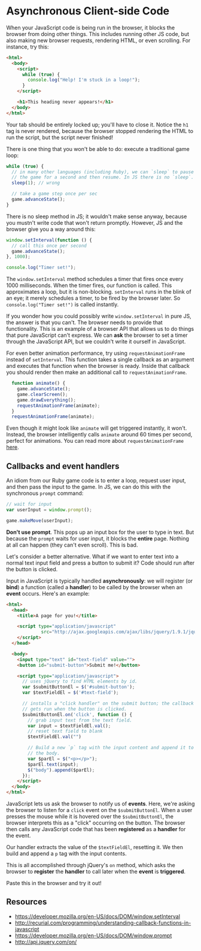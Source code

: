 # Asynchronous Client-side Code

When your JavaScript code is being run in the browser, it blocks the
browser from doing other things. This includes running other JS code,
but also making new browser requests, rendering HTML, or even
scrolling. For instance, try this:

```html
<html>
  <body>
    <script>
      while (true) {
        console.log("Help! I'm stuck in a loop!");
      }
    </script>

    <h1>This heading never appears!</h1>
  </body>
</html>
```

Your tab should be entirely locked up; you'll have to close it. Notice
the `h1` tag is never rendered, because the browser stopped rendering
the HTML to run the script, but the script never finished!

There is one thing that you won't be able to do: execute a traditional
game loop:

```javascript
while (true) {
  // in many other languages (including Ruby), we can `sleep` to pause
  // the game for a second and then resume. In JS there is no `sleep`.
  sleep(1); // wrong

  // take a game step once per sec
  game.advanceState();
}
```

There is no sleep method in JS; it wouldn't make sense anyway, because
you mustn't write code that won't return promptly. However, JS and the
browser give you a way around this:

```javascript
window.setInterval(function () {
  // call this once per second
  game.advanceState();
}, 1000);

console.log("Timer set!");
```

The `window.setInterval` method schedules a timer that fires once
every 1000 milliseconds. When the timer fires, our function is
called. This approximates a loop, but it is
non-blocking. `setInterval` runs in the blink of an eye; it merely
schedules a timer, to be fired by the browser later. So
`console.log("Timer set!")` is called instantly.

If you wonder how you could possibly write `window.setInterval` in
pure JS, the answer is that you can't. The browser needs to provide
that functionality. This is an example of a browser API that allows us
to do things that pure JavaScript can't express. We can **ask** the
browser to set a timer through the JavaScript API, but we couldn't
write it ourself in JavaScript.

For even better animation performance, try using `requestAnimationFrame`
instead of `setInterval`. This function takes a single callback as an argument
and executes that function when the browser is ready. Inside that callback you
should render then make an additional call to `requestAnimationFrame`.

```javascript
  function animate() {
    game.advanceState();
    game.clearScreen();
    game.drawEverything();
    requestAnimationFrame(animate);
  }
  requestAnimationFrame(animate);
```

Even though it might look like `animate` will get triggered instantly, it won't.
Instead, the browser intelligently calls `animate` around 60 times per second,
perfect for animations. You can read more about `requestAnimationFrame`
[here](https://developer.mozilla.org/en-US/docs/Web/API/window/requestAnimationFrame).


## Callbacks and event handlers

An idiom from our Ruby game code is to enter a loop, request user
input, and then pass the input to the game. In JS, we can do this with
the synchronous `prompt` command:

```javascript
// wait for input
var userInput = window.prompt();

game.makeMove(userInput);
```

**Don't use prompt**. This pops up an input box for the user to type
in text. But because the `prompt` waits for user input, it blocks the
**entire** page. Nothing at all can happen (they can't even
scroll). This is bad.

Let's consider a better alternative. What if we want to enter text
into a normal text input field and press a button to submit it? Code
should run after the button is clicked.

Input in JavaScript is typically handled **asynchronously**: we will
register (or **bind**) a function (called a **handler**) to be called
by the browser when an **event** occurs. Here's an example:

```html
<html>
  <head>
    <title>A page for you!</title>

    <script type="application/javascript"
             src="http://ajax.googleapis.com/ajax/libs/jquery/1.9.1/jquery.min.js">
    </script>
  </head>

  <body>
    <input type="text" id="text-field" value="">
    <button id="submit-button">Submit me!</button>

    <script type="application/javascript">
      // uses jQuery to find HTML elements by id.
      var $submitButtonEl = $('#submit-button');
      var $textFieldEl = $('#text-field');

      // installs a "click handler" on the submit button; the callback
      // gets run when the button is clicked.
      $submitButtonEl.on('click', function () {
        // grab input text from the text field.
        var input = $textFieldEl.val();
        // reset text field to blank
        $textFieldEl.val("")

        // Build a new `p` tag with the input content and append it to
        // the body.
        var $parEl = $("<p></p>");
        $parEl.text(input);
        $("body").append($parEl);
      });
    </script>
  </body>
</html>
```

JavaScript lets us ask the browser to notify us of **events**. Here,
we're asking the browser to listen for a `click` event on the
`$submitButtonEl`. When a user presses the mouse while it is hovered
over the `$submitButtonEl`, the browser interprets this as a "click"
occurring on the button. The browser then calls any JavaScript code
that has been **registered** as a **handler** for the event.

Our handler extracts the value of the `$textFieldEl`, resetting it. We
then build and append a `p` tag with the input contents.

This is all accomplished through jQuery's `on` method, which asks the
browser to **register** the **handler** to call later when the
**event** is **triggered**.

Paste this in the browser and try it out!

## Resources

* https://developer.mozilla.org/en-US/docs/DOM/window.setInterval
* http://recurial.com/programming/understanding-callback-functions-in-javascript
* https://developer.mozilla.org/en-US/docs/DOM/window.prompt
* http://api.jquery.com/on/
